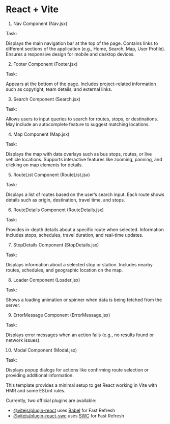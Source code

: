 # React + Vite


1. Nav Component (Nav.jsx)

Task:

Displays the main navigation bar at the top of the page.
Contains links to different sections of the application (e.g., Home, Search, Map, User Profile).
Ensures a responsive design for mobile and desktop devices.

2. Footer Component (Footer.jsx)

Task:

Appears at the bottom of the page.
Includes project-related information such as copyright, team details, and external links.


3. Search Component (Search.jsx)

Task:

Allows users to input queries to search for routes, stops, or destinations.
May include an autocomplete feature to suggest matching locations.


4. Map Component (Map.jsx)

Task:

Displays the map with data overlays such as bus stops, routes, or live vehicle locations.
Supports interactive features like zooming, panning, and clicking on map elements for details.


5. RouteList Component (RouteList.jsx)

Task:

Displays a list of routes based on the user’s search input.
Each route shows details such as origin, destination, travel time, and stops.


6. RouteDetails Component (RouteDetails.jsx)

Task:

Provides in-depth details about a specific route when selected.
Information includes stops, schedules, travel duration, and real-time updates.


7. StopDetails Component (StopDetails.jsx)

Task:

Displays information about a selected stop or station.
Includes nearby routes, schedules, and geographic location on the map.


8. Loader Component (Loader.jsx)

Task:

Shows a loading animation or spinner when data is being fetched from the server.


9. ErrorMessage Component (ErrorMessage.jsx)

Task:

Displays error messages when an action fails (e.g., no results found or network issues).


10. Modal Component (Modal.jsx)

Task:

Displays popup dialogs for actions like confirming route selection or providing additional information.




This template provides a minimal setup to get React working in Vite with HMR and some ESLint rules.

Currently, two official plugins are available:

- [@vitejs/plugin-react](https://github.com/vitejs/vite-plugin-react/blob/main/packages/plugin-react/README.md) uses [Babel](https://babeljs.io/) for Fast Refresh
- [@vitejs/plugin-react-swc](https://github.com/vitejs/vite-plugin-react-swc) uses [SWC](https://swc.rs/) for Fast Refresh
